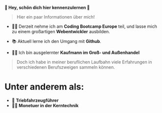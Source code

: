 **👋 Hey, schön dich hier kennenzulernen 🙂**

> Hier ein paar Informationen über mich! 

- 👨‍🎓 Derzeit nehme ich am **Coding Bootcamp Europe** teil,
  und lasse mich zu einem großartigen **Webentwickler** ausbilden.
    
- 📚 Aktuell lerne ich den Umgang mit **Github**.
  
- 🧑‍💼 Ich bin ausgelernter **Kaufmann im Groß- und Außenhandel**

> Doch ich habe in meiner beruflichen Laufbahn viele Erfahrungen in verschiedenen Berufszweigen sammeln können.

  # Unter anderem als:

  - 🚝    **Triebfahrzeugführer**
  - 🧑‍🔧 **Monetuer in der Kerntechnik**

<!--
**Chronike/Chronike** is a ✨ _special_ ✨ repository because its `README.md` (this file) appears on your GitHub profile.

Here are some ideas to get you started:

- 🔭 I’m currently working on ...
- 🌱 I’m currently learning ...
- 👯 I’m looking to collaborate on ...
- 🤔 I’m looking for help with ...
- 💬 Ask me about ...
- 📫 How to reach me: ...
- 😄 Pronouns: ...
- ⚡ Fun fact: ...
-->

